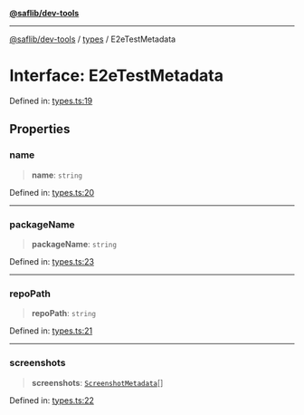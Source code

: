 [**@saflib/dev-tools**](../../index.md)

***

[@saflib/dev-tools](../../index.md) / [types](../index.md) / E2eTestMetadata

# Interface: E2eTestMetadata

Defined in: [types.ts:19](https://github.com/sderickson/saflib/blob/9837055ca4835f3b32ce9aa0331c39082d5b0c75/dev-tools/types.ts#L19)

## Properties

### name

> **name**: `string`

Defined in: [types.ts:20](https://github.com/sderickson/saflib/blob/9837055ca4835f3b32ce9aa0331c39082d5b0c75/dev-tools/types.ts#L20)

***

### packageName

> **packageName**: `string`

Defined in: [types.ts:23](https://github.com/sderickson/saflib/blob/9837055ca4835f3b32ce9aa0331c39082d5b0c75/dev-tools/types.ts#L23)

***

### repoPath

> **repoPath**: `string`

Defined in: [types.ts:21](https://github.com/sderickson/saflib/blob/9837055ca4835f3b32ce9aa0331c39082d5b0c75/dev-tools/types.ts#L21)

***

### screenshots

> **screenshots**: [`ScreenshotMetadata`](ScreenshotMetadata.md)[]

Defined in: [types.ts:22](https://github.com/sderickson/saflib/blob/9837055ca4835f3b32ce9aa0331c39082d5b0c75/dev-tools/types.ts#L22)
